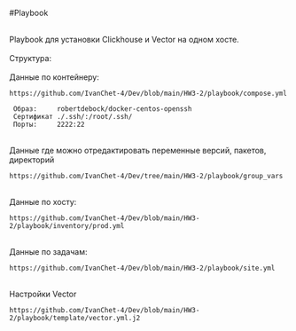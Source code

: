 #Playbook

<br>
Playbook для установки Clickhouse и Vector на одном хосте.
<br>
<br>
Структура:
<br>
<br>
Данные по контейнеру:

```
https://github.com/IvanChet-4/Dev/blob/main/HW3-2/playbook/compose.yml
```

```
 Образ:     robertdebock/docker-centos-openssh
 Сертификат ./.ssh/:/root/.ssh/
 Порты:     2222:22
```

<br>
Данные где можно отредактировать переменные версий, пакетов, директорий

```
https://github.com/IvanChet-4/Dev/tree/main/HW3-2/playbook/group_vars
```

<br>
Данные по хосту:

```
https://github.com/IvanChet-4/Dev/blob/main/HW3-2/playbook/inventory/prod.yml
```

<br>
Данные по задачам:

```
https://github.com/IvanChet-4/Dev/blob/main/HW3-2/playbook/site.yml
```

<br>
Настройки Vector

```
https://github.com/IvanChet-4/Dev/blob/main/HW3-2/playbook/template/vector.yml.j2
```
